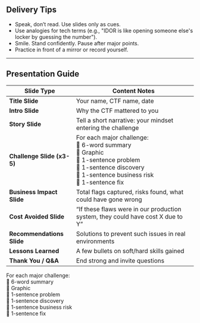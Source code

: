 ## Delivery Tips

- Speak, don’t read. Use slides only as cues.
- Use analogies for tech terms (e.g., "IDOR is like opening someone else's locker by guessing the number").
- Smile. Stand confidently. Pause after major points.
- Practice in front of a mirror or record yourself.

---
## Presentation Guide

| Slide Type                 | Content Notes                                                                                                                                                                    |
| -------------------------- | -------------------------------------------------------------------------------------------------------------------------------------------------------------------------------- |
| **Title Slide**            | Your name, CTF name, date                                                                                                                                                        |
| **Intro Slide**            | Why the CTF mattered to you                                                                                                                                                      |
| **Story Slide**            | Tell a short narrative: your mindset entering the challenge                                                                                                                      |
| **Challenge Slide (x3-5)** | For each major challenge:  <br>🔹 6-word summary  <br>🔹 Graphic  <br>🔹 1-sentence problem  <br>🔹 1-sentence discovery  <br>🔹 1-sentence business risk  <br>🔹 1-sentence fix |
| **Business Impact Slide**  | Total flags captured, risks found, what could have gone wrong                                                                                                                    |
| **Cost Avoided Slide**     | “If these flaws were in our production system, they could have cost X due to Y”                                                                                                  |
| **Recommendations Slide**  | Solutions to prevent such issues in real environments                                                                                                                            |
| **Lessons Learned**        | A few bullets on soft/hard skills gained                                                                                                                                         |
| **Thank You / Q&A**        | End strong and invite questions                                                                                                                                                  |
For each major challenge:  
🔹 6-word summary  
🔹 Graphic  
🔹 1-sentence problem  
🔹 1-sentence discovery  
🔹 1-sentence business risk  
🔹 1-sentence fix